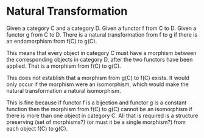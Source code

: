 # Natural Transformation

Given a category C and a category D.
Given a functor f from C to D.
Given a functor g from C to D.
There is a natural transformation from f to g if there is an endomorphism from f(C) to g(C).

This means that every object in category C must have a morphism between the corresponding objects in category D, after the two functors have been applied. That is a morphism from f(C) to g(C).

This does not establish that a morphism from g(C) to f(C) exists. It would only occur if the morphism were an isomorphism, which would make the natural transformation a natural isomorphism.

This is fine because if functor f is a bijection and functor g is a constant function then the morphism from f(C) to g(C) cannot be an isomorphism if there is more than one object in category C. All that is required is a structure preserving (set of morphisms?) (or must it be a single morphism?) from each object f(C) to g(C).
